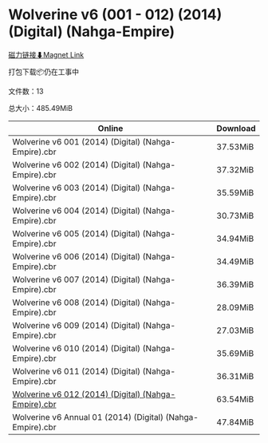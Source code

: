 # Wolverine v6 (001 - 012) (2014) (Digital) (Nahga-Empire)

[磁力链接⬇Magnet Link](magnet:?xt=urn:btih:73ae6998474fbf304d606ff7f142d1ff2be0ce63&dn=Wolverine%20v6%20%28001%20-%20012%29%20%282014%29%20%28Digital%29%20%28Nahga-Empire%29)

打包下载📦仍在工事中

文件数：13

总大小：485.49MiB

Online | Download
--- | ---
Wolverine v6 001 (2014) (Digital) (Nahga-Empire).cbr | 37.53MiB
Wolverine v6 002 (2014) (Digital) (Nahga-Empire).cbr | 37.32MiB
Wolverine v6 003 (2014) (Digital) (Nahga-Empire).cbr | 35.59MiB
Wolverine v6 004 (2014) (Digital) (Nahga-Empire).cbr | 30.73MiB
Wolverine v6 005 (2014) (Digital) (Nahga-Empire).cbr | 34.94MiB
Wolverine v6 006 (2014) (Digital) (Nahga-Empire).cbr | 34.49MiB
Wolverine v6 007 (2014) (Digital) (Nahga-Empire).cbr | 36.39MiB
Wolverine v6 008 (2014) (Digital) (Nahga-Empire).cbr | 28.09MiB
Wolverine v6 009 (2014) (Digital) (Nahga-Empire).cbr | 27.03MiB
Wolverine v6 010 (2014) (Digital) (Nahga-Empire).cbr | 35.69MiB
Wolverine v6 011 (2014) (Digital) (Nahga-Empire).cbr | 36.31MiB
[Wolverine v6 012 (2014) (Digital) (Nahga-Empire).cbr](https://github.com/alicewish/markdown/blob/master/comic/Wolverine-v6-012-2014-Digital-Nahga-Empire-cbr.md) | 63.54MiB
Wolverine v6 Annual 01 (2014) (Digital) (Nahga-Empire).cbr | 47.84MiB